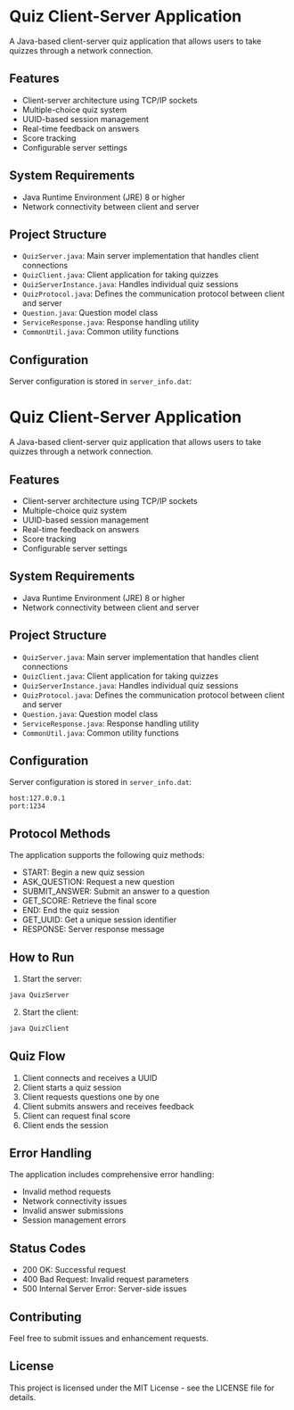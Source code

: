 # Quiz Client-Server Application

A Java-based client-server quiz application that allows users to take quizzes through a network connection.

## Features

- Client-server architecture using TCP/IP sockets
- Multiple-choice quiz system
- UUID-based session management
- Real-time feedback on answers
- Score tracking
- Configurable server settings

## System Requirements

- Java Runtime Environment (JRE) 8 or higher
- Network connectivity between client and server

## Project Structure

- `QuizServer.java`: Main server implementation that handles client connections
- `QuizClient.java`: Client application for taking quizzes
- `QuizServerInstance.java`: Handles individual quiz sessions
- `QuizProtocol.java`: Defines the communication protocol between client and server
- `Question.java`: Question model class
- `ServiceResponse.java`: Response handling utility
- `CommonUtil.java`: Common utility functions

## Configuration

Server configuration is stored in `server_info.dat`:
# Quiz Client-Server Application

A Java-based client-server quiz application that allows users to take quizzes through a network connection.

## Features

- Client-server architecture using TCP/IP sockets
- Multiple-choice quiz system
- UUID-based session management
- Real-time feedback on answers
- Score tracking
- Configurable server settings

## System Requirements

- Java Runtime Environment (JRE) 8 or higher
- Network connectivity between client and server

## Project Structure

- `QuizServer.java`: Main server implementation that handles client connections
- `QuizClient.java`: Client application for taking quizzes
- `QuizServerInstance.java`: Handles individual quiz sessions
- `QuizProtocol.java`: Defines the communication protocol between client and server
- `Question.java`: Question model class
- `ServiceResponse.java`: Response handling utility
- `CommonUtil.java`: Common utility functions

## Configuration

Server configuration is stored in `server_info.dat`:
```text
host:127.0.0.1
port:1234
```

## Protocol Methods

The application supports the following quiz methods:
- START: Begin a new quiz session
- ASK_QUESTION: Request a new question
- SUBMIT_ANSWER: Submit an answer to a question
- GET_SCORE: Retrieve the final score
- END: End the quiz session
- GET_UUID: Get a unique session identifier
- RESPONSE: Server response message

## How to Run

1. Start the server:
```bash
java QuizServer
```


2. Start the client:
```bash
java QuizClient
```

## Quiz Flow

1. Client connects and receives a UUID
2. Client starts a quiz session
3. Client requests questions one by one
4. Client submits answers and receives feedback
5. Client can request final score
6. Client ends the session

## Error Handling

The application includes comprehensive error handling:
- Invalid method requests
- Network connectivity issues
- Invalid answer submissions
- Session management errors

## Status Codes

- 200 OK: Successful request
- 400 Bad Request: Invalid request parameters
- 500 Internal Server Error: Server-side issues

## Contributing

Feel free to submit issues and enhancement requests.

## License

This project is licensed under the MIT License - see the LICENSE file for details.